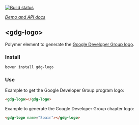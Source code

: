 [![Build status](https://travis-ci.org/abdonrd/gdg-logo.svg?branch=master)](https://travis-ci.org/abdonrd/gdg-logo)

_[Demo and API docs](https://abdonrd.github.io/gdg-logo/)_

## &lt;gdg-logo&gt;

Polymer element to generate the [Google Developer Group logo](https://developers.google.com/groups/logo/).

### Install

```sh
bower install gdg-logo
```

### Use

Example to get the Google Developer Group program logo:

```html
<gdg-logo></gdg-logo>
```

Example to generate the Google Developer Group chapter logo:

```html
<gdg-logo name="Spain"></gdg-logo>
```
